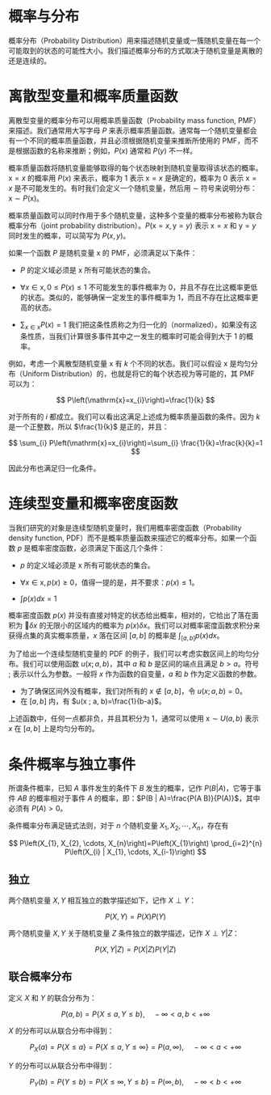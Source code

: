 # 概率与分布

概率分布（Probability Distribution）用来描述随机变量或一簇随机变量在每一个可能取到的状态的可能性大小。我们描述概率分布的方式取决于随机变量是离散的还是连续的。

# 离散型变量和概率质量函数

离散型变量的概率分布可以用概率质量函数（Probability mass function, PMF）来描述。我们通常用大写字母 $P$ 来表示概率质量函数。通常每一个随机变量都会有一个不同的概率质量函数，并且必须根据随机变量来推断所使用的 PMF，而不是根据函数的名称来推断；例如，$P(x)$ 通常和 $P(y)$ 不一样。

概率质量函数将随机变量能够取得的每个状态映射到随机变量取得该状态的概率。$\mathrm{x} = x$ 的概率用 $P(x)$ 来表示，概率为 1 表示 $\mathrm{x} = x$ 是确定的，概率为 0 表示 $\mathrm{x} = x$ 是不可能发生的。有时我们会定义一个随机变量，然后用 $\sim$ 符号来说明分布：$\mathrm{x} \sim P(\mathrm{x})$。

概率质量函数可以同时作用于多个随机变量，这种多个变量的概率分布被称为联合概率分布（joint probability distribution）。$P(\mathrm{x}=x, \mathrm{y}=y)$ 表示 $\mathrm{x} = x$ 和 $\mathrm{y} = y$ 同时发生的概率，可以简写为 $P(x,y)$。

如果一个函数 $P$ 是随机变量 $\mathrm{x}$ 的 PMF，必须满足以下条件：

- $P$ 的定义域必须是 $\mathrm{x}$ 所有可能状态的集合。

- $\forall x \in \mathrm{x}, 0 \leq P(x) \leq 1$ 不可能发生的事件概率为 0，并且不存在比这概率更低的状态。类似的，能够确保一定发生的事件概率为 1，而且不存在比这概率更高的状态。

- $\sum_{x \in \mathrm{x}} P(x)=1$ 我们把这条性质称之为归一化的（normalized）。如果没有这条性质，当我们计算很多事件其中之一发生的概率时可能会得到大于 1 的概率。

例如，考虑一个离散型随机变量 $\mathrm{x}$ 有 $k$ 个不同的状态。我们可以假设 $\mathrm{x}$ 是均匀分布（Uniform Distribution）的，也就是将它的每个状态视为等可能的，其 PMF 可以为：

$$
P\left(\mathrm{x}=x_{i}\right)=\frac{1}{k}
$$

对于所有的 $i$ 都成立。我们可以看出这满足上述成为概率质量函数的条件。因为 $k$ 是一个正整数，所以 $\frac{1}{k}$ 是正的，并且：

$$
\sum_{i} P\left(\mathrm{x}=x_{i}\right)=\sum_{i} \frac{1}{k}=\frac{k}{k}=1
$$

因此分布也满足归一化条件。

# 连续型变量和概率密度函数

当我们研究的对象是连续型随机变量时，我们用概率密度函数（Probability density function, PDF）而不是概率质量函数来描述它的概率分布。如果一个函数 $p$ 是概率密度函数，必须满足下面这几个条件：

- $p$ 的定义域必须是 $\mathrm{x}$ 所有可能状态的集合。

- $\forall x \in \mathrm{x}, p(x) \geq 0$，值得一提的是，并不要求：$p(x) \leq 1$。

- $\int p(x) d x=1$

概率密度函数 $p(x)$ 并没有直接对特定的状态给出概率，相对的，它给出了落在面积为 $\delta x$ 的无限小的区域内的概率为 $p(x) \delta x$。我们可以对概率密度函数求积分来获得点集的真实概率质量，$x$ 落在区间 $[a, b]$ 的概率是 $\int_{[a, b]} p(x) d x$。

为了给出一个连续型随机变量的 PDF 的例子，我们可以考虑实数区间上的均匀分布。我们可以使用函数 $u(x ; a, b)$，其中 $a$ 和 $b$ 是区间的端点且满足 $b > a$。符号 $;$ 表示以什么为参数。一般将 $x$ 作为函数的自变量，$a$ 和 $b$ 作为定义函数的参数。

- 为了确保区间外没有概率，我们对所有的 $x \notin[a, b]$，令 $u(x ; a, b)=0$。
- 在 $[a,b]$ 内，有 $u(x ; a, b)=\frac{1}{b-a}$。

上述函数中，任何一点都非负，并且其积分为 1，通常可以使用 $\mathrm{x} \sim U(a, b)$ 表示 $x$ 在 $[a,b]$ 上是均匀分布的。

# 条件概率与独立事件

所谓条件概率，已知 $A$ 事件发生的条件下 $B$ 发生的概率，记作 $P(B|A)$，它等于事件 $AB$ 的概率相对于事件 $A$ 的概率，即：$P(B | A)=\frac{P(A B)}{P(A)}$，其中必须有 $P(A)>0$。

条件概率分布满足链式法则，对于 $n$ 个随机变量 $X_{1}, X_{2}, \cdots, X_{n}$，存在有

$$
P\left(X_{1}, X_{2}, \cdots, X_{n}\right)=P\left(X_{1}\right) \prod_{i=2}^{n} P\left(X_{i} | X_{1}, \cdots, X_{i-1}\right)
$$

## 独立

两个随机变量 $X,Y$ 相互独立的数学描述如下，记作 $X \perp Y$：

$$
P(X, Y)=P(X) P(Y)
$$

两个随机变量 $X,Y$ 关于随机变量 $Z$ 条件独立的数学描述，记作 $X \perp Y | Z$：

$$
P(X, Y | Z)=P(X | Z) P(Y | Z)
$$

## 联合概率分布

定义 $X$ 和 $Y$ 的联合分布为：

$$
P(a, b)=P\{X \leq a, Y \leq b\}, \quad-\infty<a, b<+\infty
$$

$X$ 的分布可以从联合分布中得到：

$$
P_{X}(a)=P\{X \leq a\}=P\{X \leq a, Y \leq \infty\}=P(a, \infty), \quad-\infty<a<+\infty
$$

$Y$ 的分布可以从联合分布中得到：

$$
P_{Y}(b)=P\{Y \leq b\}=P\{X \leq \infty, Y \leq b\}=P(\infty, b), \quad-\infty<b<+\infty
$$
